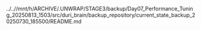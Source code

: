 ../..//mnt/h/ARCHIVE/.UNWRAP/STAGE3/backup/Day07_Performance_Tuning_20250813_1503/src/duri_brain/backup_repository/current_state_backup_20250730_185500/README.md